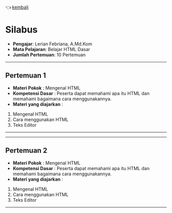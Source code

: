 👈 [kembali](/html/)

# **Silabus**

- **Pengajar**: Lerian Febriana, A.Md.Kom
- **Mata Pelajaran**: Belajar HTML Dasar
- **Jumlah Pertemuan**: 10 Pertemuan

---

## Pertemuan 1

- **Materi Pokok** : Mengenal HTML
- **Kompetensi Dasar** : Peserta dapat memahami apa itu HTML dan memahami bagaimana cara menggunakannya.
- **Materi yang diajarkan** :
1. Mengenal HTML
2. Cara menggunakan HTML
3. Teks Editor

---
---

## Pertemuan 2

- **Materi Pokok** : Mengenal HTML
- **Kompetensi Dasar** : Peserta dapat memahami apa itu HTML dan memahami bagaimana cara menggunakannya.
- **Materi yang diajarkan** :
1. Mengenal HTML
2. Cara menggunakan HTML
3. Teks Editor

---